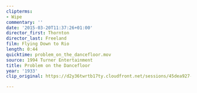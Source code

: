 ```yaml
---
clipterms:
- Wipe
commentary: ''
date: '2015-03-20T11:37:26+01:00'
director_first: Thornton
director_last: Freeland
film: Flying Down to Rio
length: 0:44
quicktime: problem_on_the_dancefloor.mov
source: 1994 Turner Entertainment
title: Problem on the Dancefloor
year: '1933'
clip_original: https://d2y36twrtb17ty.cloudfront.net/sessions/45dea927-b6b1-4f47-bfd7-ae31015d1a48/fec3dd41-9c87-4eea-8052-ae31015d1a55-554747ad-0f88-4048-a57c-ae31015d3c4a.mp4

---
```

